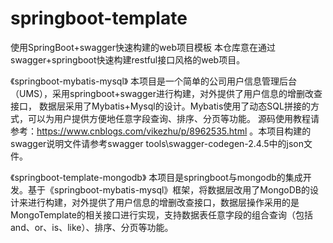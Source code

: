 # springboot-template
使用SpringBoot+swagger快速构建的web项目模板
本仓库意在通过swagger+springboot快速构建restful接口风格的web项目。

《springboot-mybatis-mysql》
	本项目是一个简单的公司用户信息管理后台（UMS），采用springboot+swagger进行构建，对外提供了用户信息的增删改查接口，
数据层采用了Mybatis+Mysql的设计。Mybatis使用了动态SQL拼接的方式，可以为用户提供方便地任意字段查询、排序、分页等功能。
	源码使用教程请参考：https://www.cnblogs.com/vikezhu/p/8962535.html 。本项目构建的swagger说明文件请参考swagger tools\swagger-codegen-2.4.5中的json文件。

《springboot-template-mongodb》
	本项目是springboot与mongodb的集成开发。基于《springboot-mybatis-mysql》框架，将数据层改用了MongoDB的设计来进行构建，对外提供了用户信息的增删改查接口，数据层操作采用的是MongoTemplate的相关接口进行实现，支持数据表任意字段的组合查询（包括and、or、is、like）、排序、分页等功能。
